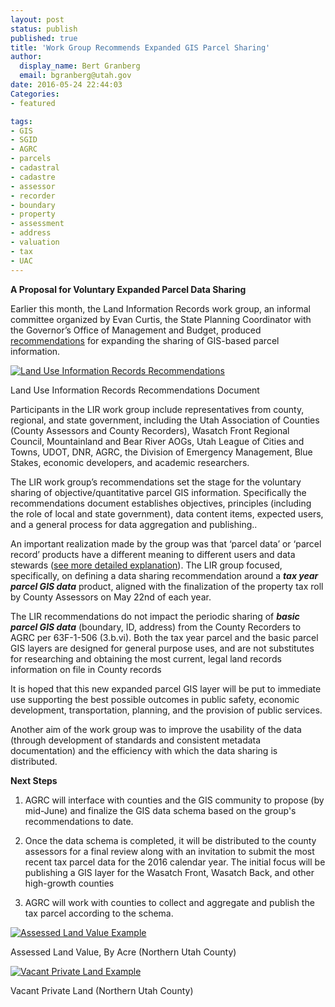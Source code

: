 ```yaml
---
layout: post
status: publish
published: true
title: 'Work Group Recommends Expanded GIS Parcel Sharing'
author:
  display_name: Bert Granberg
  email: bgranberg@utah.gov
date: 2016-05-24 22:44:03
Categories:
- featured

tags:
- GIS
- SGID
- AGRC
- parcels
- cadastral
- cadastre
- assessor
- recorder
- boundary
- property
- assessment
- address
- valuation
- tax
- UAC
---
```

__A Proposal for Voluntary Expanded Parcel Data Sharing__

Earlier this month, the Land Information Records work group, an informal committee organized by Evan Curtis, the State Planning Coordinator with the
Governor’s Office of Management and Budget, produced [recommendations](https://docs.google.com/document/d/19urzWWDE62dX0g2hkcjWid1ctO5n_GR_pNe54o_Y4HY/edit?usp=sharing) for expanding the sharing of GIS-based parcel information.

<div class="caption"><a href ="https://docs.google.com/document/d/19urzWWDE62dX0g2hkcjWid1ctO5n_GR_pNe54o_Y4HY/edit?usp=sharing"><img src="{{ "/images/ParcelRecDocScreenshot.png" | prepend: site.baseurl }}" alt="Land Use Information Records Recommendations" /></a><p class="caption-text">Land Use Information Records Recommendations Document</p></div>

Participants in the LIR work group include representatives from county, regional, and state government, including the Utah Association of Counties (County Assessors and County Recorders), Wasatch Front Regional Council, Mountainland and Bear River AOGs, Utah League of Cities and Towns, UDOT, DNR, AGRC, the Division of Emergency Management, Blue Stakes, economic developers, and academic researchers.

The LIR work group’s recommendations set the stage for the voluntary sharing of objective/quantitative parcel GIS information. Specifically the recommendations document establishes objectives, principles (including the role of local and state government), data content items, expected users, and a general process for data aggregation and publishing..

An important realization made by the group was that ‘parcel data’ or ‘parcel record’ products have a different meaning to different users and data stewards ([see more detailed explanation](https://docs.google.com/presentation/d/1GJP7oKUOzvD-AcpuZokSNc38aBHoIjXCNP5iHgtnXf0/edit?usp=sharing)). The LIR group focused, specifically, on defining a data sharing recommendation around a _**tax year parcel GIS data**_ product, aligned with the finalization of the property tax roll by County Assessors on May 22nd of each year.

The LIR recommendations do not impact the periodic sharing of _**basic parcel GIS data**_ (boundary, ID, address) from the County Recorders to AGRC per 63F-1-506 (3.b.vi). Both the tax year parcel and the basic parcel GIS layers are designed for general purpose uses, and are not substitutes for researching and obtaining the most current, legal land records information on file in County records

It is hoped that this new expanded parcel GIS layer will be put to immediate use supporting the best possible outcomes in public safety, economic development, transportation, planning, and the provision of public services.

Another aim of the work group was to improve the usability of the data (through development of standards and consistent metadata documentation) and the efficiency with which the data sharing is distributed.

__Next Steps__

1. AGRC will interface with counties and the GIS community to propose (by mid-June) and finalize the GIS data schema based on the group's recommendations to date.


1. Once the data schema is completed, it will be distributed to the county assessors for a final review along with an invitation to submit the most recent tax parcel data for the 2016 calendar year. The initial focus will be publishing a GIS layer for the Wasatch Front, Wasatch Back, and other high-growth counties


1. AGRC will work with counties to collect and aggregate and publish the tax parcel according to the schema.

<div class="grid">
    <div class="grid__col grid__col--1-of-2 text-center">
        <a href ="{{ "/images/ParcelAssessedLandValue.pdf" | prepend: site.baseurl }}">
        <img src="{{ "/images/AssessedLandValue.jpg" | prepend: site.baseurl }}" alt="Assessed Land Value Example" /></a><p class="caption-text">Assessed Land Value, By Acre (Northern Utah County)</p></div>
    <div class="grid__col grid__col--1-of-2 text-center">
        <a href ="{{ "/images/ParcelVacantPrivateLand.pdf" | prepend: site.baseurl }}"><img src="{{ "/images/VacantPrivateLand.jpg" | prepend: site.baseurl }}" alt="Vacant Private Land Example" /></a><p class="caption-text">Vacant Private Land (Northern Utah County)</p></div>
</div>
